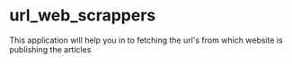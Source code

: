 # url_web_scrappers
This application will help you in to fetching the url's from which website is publishing the articles
